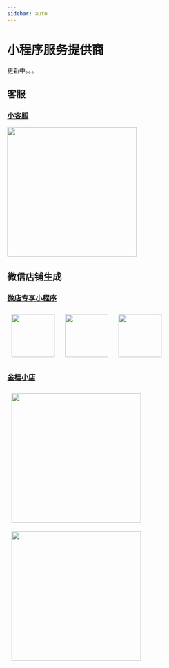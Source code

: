 ```yaml
---
sidebar: auto
---
```


# 小程序服务提供商

更新中。。。

## 客服

### [小客服](https://xiaokefu.com.cn?ed=330)

 <img src="https://xiaokefu.com.cn//static/home/img/index/20180906/fun_01.png" width="300">

## 微信店铺生成

### [微店专享小程序](https://vmspub.weidian.com/gaia/26981/152/152.html)

  <div >
    <img src="https://si.geilicdn.com/img-177200000168f03e12d80a20b7b9-unadjust_280_280.png" width="100" style="margin: 10px;">
    <img src="https://si.geilicdn.com/img-02a900000168f03e12d70a217216-unadjust_289_289.png" width="100" style="margin: 10px;">
        <img src="https://si.geilicdn.com/img-0db100000168f03e12d90a217205-unadjust_280_280.png" width="100" style="margin: 10px;">
  </div>

### [金桔小店](https://jinjuxiaodian.com)

  <div>
    <img src="http://s.jinjuxiaodian.com/scsolution/_s1/p2@2x.png" width="300" style="margin: 10px;">
    <img src="http://s.jinjuxiaodian.com/scsolution/_s1/p4@2x.png" width="300" style="margin: 10px;">
  </div>
